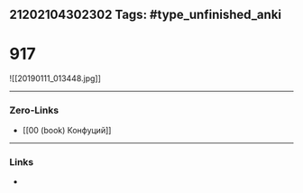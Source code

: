 21202104302302
Tags: #type_unfinished_anki
---
# 917

![[20190111_013448.jpg]]

---
### Zero-Links
- [[00 (book) Конфуций]]
---
### Links
-